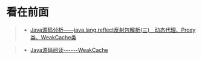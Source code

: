 看在前面
====

> * <a href="https://blog.csdn.net/hackersuye/article/details/83545871">Java源码分析——java.lang.reflect反射包解析(三)　动态代理、Proxy类、WeakCache类</a>

> * <a href="https://blog.csdn.net/sinat_36945592/article/details/88071228#_1">Java源码阅读------WeakCache</a>


